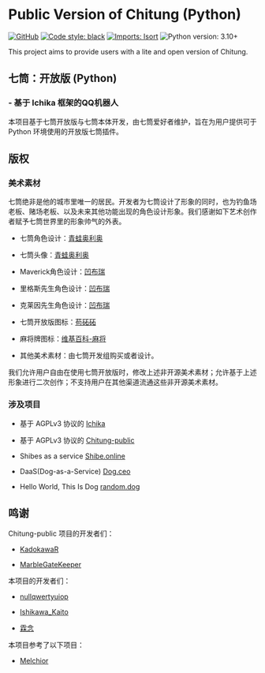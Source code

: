 # Public Version of Chitung (Python)

[![GitHub](https://img.shields.io/github/license/nullqwertyuiop/Chitung-python)](https://www.gnu.org/licenses/agpl-3.0)
[![Code style: black](https://img.shields.io/badge/code%20style-black-000000.svg)](https://github.com/psf/black)
[![Imports: Isort](https://img.shields.io/badge/imports-isort-%231674b1.svg)](https://pycqa.github.io/isort/)
![Python version: 3.10+](https://img.shields.io/badge/python-3.10+-blue.svg)

This project aims to provide users with a lite and open version of Chitung.

## 七筒：开放版 (Python)

### - 基于 Ichika 框架的QQ机器人

本项目基于七筒开放版与七筒本体开发，由七筒爱好者维护，旨在为用户提供可于 Python 环境使用的开放版七筒插件。

## 版权

### 美术素材

七筒绝非是他的城市里唯一的居民。开发者为七筒设计了形象的同时，也为钓鱼场老板、赌场老板、以及未来其他功能出现的角色设计形象。我们感谢如下艺术创作者赋予七筒世界里的形象帅气的外表。

- 七筒角色设计：[青蛙奥利奥](https://weibo.com/u/2843849155)

- 七筒头像：[青蛙奥利奥](https://weibo.com/u/2843849155)

- Maverick角色设计：[凹布瑞](https://weibo.com/u/5163824559)

- 里格斯先生角色设计：[凹布瑞](https://weibo.com/u/5163824559)

- 克莱因先生角色设计：[凹布瑞](https://weibo.com/u/5163824559)

- 七筒开放版图标：[苟砳砳](https://weibo.com/u/3095618097)

- 麻将牌图标：[维基百科-麻将](https://zh.wikipedia.org/wiki/%E9%BA%BB%E5%B0%86)

- 其他美术素材：由七筒开发组购买或者设计。

我们允许用户自由在使用七筒开放版时，修改上述非开源美术素材；允许基于上述形象进行二次创作；不支持用户在其他渠道流通这些非开源美术素材。

### 涉及项目

- 基于 AGPLv3 协议的 [Ichika](https://github.com/BlueGlassBlock/Ichika)

- 基于 AGPLv3 协议的 [Chitung-public](https://github.com/KadokawaR/Chitung-public)

- Shibes as a service [Shibe.online]()

- DaaS(Dog-as-a-Service) [Dog.ceo]()

- Hello World, This Is Dog [random.dog]()

## 鸣谢

Chitung-public 项目的开发者们：

- [KadokawaR](https://github.com/KadokawaR)

- [MarbleGateKeeper](https://github.com/MarbleGateKeeper)

本项目的开发者们：

- [nullqwertyuiop](https://github.com/nullqwertyuiop)

- [Ishikawa_Kaito](https://github.com/Ishikawa-Kaito)

- [霖念](https://github.com/Little-LinNian)

本项目参考了以下项目：

- [Melchior](https://github.com/nullqwertyuiop/Melchior)
